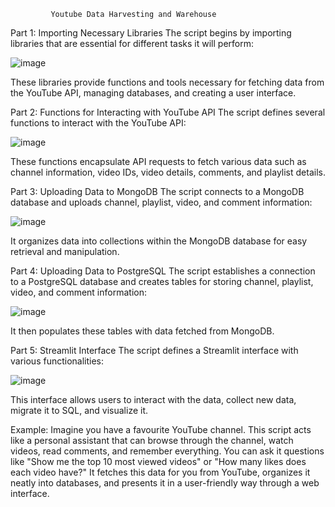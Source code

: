              Youtube Data Harvesting and Warehouse

Part 1: Importing Necessary Libraries
The script begins by importing libraries that are essential for different tasks it will perform:
 
![image](https://github.com/bhaskarachalla/Youtube-Data-Harvesting/assets/157194398/272125b9-f5c4-4626-b4f2-0b621a799d7f)

These libraries provide functions and tools necessary for fetching data from the YouTube API, managing databases, and creating a user interface.

Part 2: Functions for Interacting with YouTube API
The script defines several functions to interact with the YouTube API:

 ![image](https://github.com/bhaskarachalla/Youtube-Data-Harvesting/assets/157194398/6ae88e84-258d-4e77-9f24-187ae638e62a)

These functions encapsulate API requests to fetch various data such as channel information, video IDs, video details, comments, and playlist details.

Part 3: Uploading Data to MongoDB
The script connects to a MongoDB database and uploads channel, playlist, video, and comment information:

![image](https://github.com/bhaskarachalla/Youtube-Data-Harvesting/assets/157194398/5a193152-3b7d-4274-81e3-f888d24dddf2)

 It organizes data into collections within the MongoDB database for easy retrieval and manipulation.

Part 4: Uploading Data to PostgreSQL
The script establishes a connection to a PostgreSQL database and creates tables for storing channel, playlist, video, and comment information:

![image](https://github.com/bhaskarachalla/Youtube-Data-Harvesting/assets/157194398/60fe0bb2-32be-4df6-8304-dd20a9527c1d)

 
It then populates these tables with data fetched from MongoDB.


Part 5: Streamlit Interface
The script defines a Streamlit interface with various functionalities:

![image](https://github.com/bhaskarachalla/Youtube-Data-Harvesting/assets/157194398/f2a974e5-8328-4773-a679-3fa4aeb61676)

 
This interface allows users to interact with the data, collect new data, migrate it to SQL, and visualize it.

Example:
Imagine you have a favourite YouTube channel. This script acts like a personal assistant that can browse through the channel, watch videos, read comments, 
and remember everything. You can ask it questions like "Show me the top 10 most viewed videos" or "How many likes does each video have?" 
It fetches this data for you from YouTube, organizes it neatly into databases, and presents it in a user-friendly way through a web interface.
